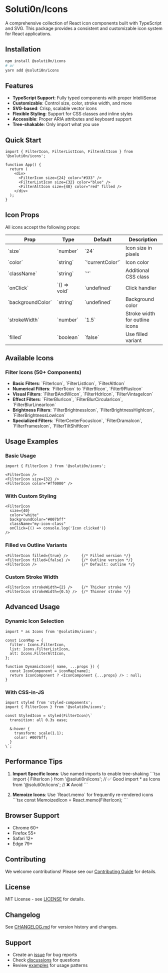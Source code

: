 # Soluti0n/Icons

A comprehensive collection of React icon components built with TypeScript and SVG. This package provides a consistent and customizable icon system for React applications.

## Installation

```bash
npm install @soluti0n/icons
# or
yarn add @soluti0n/icons
```

## Features

- **TypeScript Support**: Fully typed components with proper IntelliSense
- **Customizable**: Control size, color, stroke width, and more
- **SVG-based**: Crisp, scalable vector icons
- **Flexible Styling**: Support for CSS classes and inline styles
- **Accessible**: Proper ARIA attributes and keyboard support
- **Tree-shakable**: Only import what you use

## Quick Start

```tsx
import { FilterIcon, FilterListIcon, FilterAltIcon } from '@soluti0n/icons';

function App() {
  return (
    <div>
      <FilterIcon size={24} color="#333" />
      <FilterListIcon size={32} color="blue" />
      <FilterAltIcon size={48} color="red" filled />
    </div>
  );
}
```

## Icon Props

All icons accept the following props:

| Prop | Type | Default | Description |
|------|------|---------|-------------|
| \`size\` | \`number\` | \`24\` | Icon size in pixels |
| \`color\` | \`string\` | \`'currentColor'\` | Icon color |
| \`className\` | \`string\` | \`''\` | Additional CSS class |
| \`onClick\` | \`() => void\` | \`undefined\` | Click handler |
| \`backgroundColor\` | \`string\` | \`undefined\` | Background color |
| \`strokeWidth\` | \`number\` | \`1.5\` | Stroke width for outline icons |
| \`filled\` | \`boolean\` | \`false\` | Use filled variant |

## Available Icons

### Filter Icons (50+ Components)

- **Basic Filters**: \`FilterIcon\`, \`FilterListIcon\`, \`FilterAltIcon\`
- **Numerical Filters**: \`Filter1Icon\` to \`Filter9Icon\`, \`Filter9PlusIcon\`
- **Visual Filters**: \`FilterBAndWIcon\`, \`FilterHdrIcon\`, \`FilterVintageIcon\`
- **Effect Filters**: \`FilterBlurIcon\`, \`FilterBlurCircularIcon\`, \`FilterBlurLinearIcon\`
- **Brightness Filters**: \`FilterBrightnessIcon\`, \`FilterBrightnessHighIcon\`, \`FilterBrightnessLowIcon\`
- **Specialized Filters**: \`FilterCenterFocusIcon\`, \`FilterDramaIcon\`, \`FilterFramesIcon\`, \`FilterTiltShiftIcon\`

## Usage Examples

### Basic Usage
```tsx
import { FilterIcon } from '@soluti0n/icons';

<FilterIcon />
<FilterIcon size={32} />
<FilterIcon color="#ff0000" />
```

### With Custom Styling
```tsx
<FilterIcon 
  size={40}
  color="white"
  backgroundColor="#007bff"
  className="my-icon-class"
  onClick={() => console.log('Icon clicked')}
/>
```

### Filled vs Outline Variants
```tsx
<FilterIcon filled={true} />      {/* Filled version */}
<FilterIcon filled={false} />     {/* Outline version */}
<FilterIcon />                    {/* Default: outline */}
```

### Custom Stroke Width
```tsx
<FilterIcon strokeWidth={2} />    {/* Thicker stroke */}
<FilterIcon strokeWidth={0.5} />  {/* Thinner stroke */}
```

## Advanced Usage

### Dynamic Icon Selection
```tsx
import * as Icons from '@soluti0n/icons';

const iconMap = {
  filter: Icons.FilterIcon,
  list: Icons.FilterListIcon,
  alt: Icons.FilterAltIcon,
};

function DynamicIcon({ name, ...props }) {
  const IconComponent = iconMap[name];
  return IconComponent ? <IconComponent {...props} /> : null;
}
```

### With CSS-in-JS
```tsx
import styled from 'styled-components';
import { FilterIcon } from '@soluti0n/icons';

const StyledIcon = styled(FilterIcon)\`
  transition: all 0.3s ease;
  
  &:hover {
    transform: scale(1.1);
    color: #007bff;
  }
\`;
```

## Performance Tips

1. **Import Specific Icons**: Use named imports to enable tree-shaking
   \`\`\`tsx
   import { FilterIcon } from '@soluti0n/icons'; // ✅ Good
   import * as Icons from '@soluti0n/icons';     // ❌ Avoid
   \`\`\`

2. **Memoize Icons**: Use \`React.memo\` for frequently re-rendered icons
   \`\`\`tsx
   const MemoizedIcon = React.memo(FilterIcon);
   \`\`\`

## Browser Support

- Chrome 60+
- Firefox 55+
- Safari 12+
- Edge 79+

## Contributing

We welcome contributions! Please see our [Contributing Guide](CONTRIBUTING.md) for details.

## License

MIT License - see [LICENSE](LICENSE) for details.

## Changelog

See [CHANGELOG.md](CHANGELOG.md) for version history and changes.

## Support

- Create an [issue](https://github.com/soluti0n/icons/issues) for bug reports
- Check [discussions](https://github.com/soluti0n/icons/discussions) for questions
- Review [examples](examples/) for usage patterns
